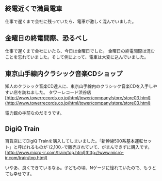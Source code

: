 ## 終電近くで満員電車

仕事で遅くまで会社に残っていたら、電車が激しく混んでいました。






## 金曜日の終電間際、恐るべし


仕事で遅くまで会社にいたら、今日は金曜日でした。
金曜日の終電間際は混むことを忘れていました。そして例によって、電車は大変に込んでいました。

## 東京山手線内クラシック音楽CDショップ


知人のクラシック音楽CD達人に、東京山手線内のクラシック音楽CDを入手しやすい店を訪ねました。
タワーレコード渋谷店
  [http://www.towerrecords.co.jp/html/tower/company/store/store03.html](http://www.towerrecords.co.jp/html/tower/company/store/store03.html)


電力館の手前なのだそうです。

## DigiQ Train


百貨店にてDigiQ Trainを購入してしまいました。「新幹線500系基本運転セット」と呼ばれるものが
\2,100.-で販売されていて、がまんできずに購入です。
[http://www.micro-ir.com/train/top.html](http://www.micro-ir.com/train/top.html)


いやあ、良くできているなぁ。子どもの頃、Nゲージに憧れていたので、もうとても幸せです。